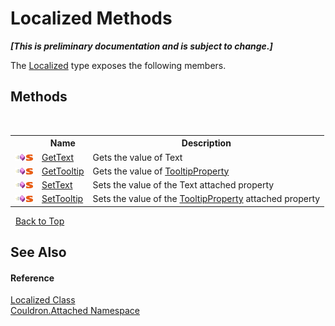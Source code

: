 # Localized Methods
 _**\[This is preliminary documentation and is subject to change.\]**_

The <a href="T_Couldron_Attached_Localized">Localized</a> type exposes the following members.


## Methods
&nbsp;<table><tr><th></th><th>Name</th><th>Description</th></tr><tr><td>![Public method](media/pubmethod.gif "Public method")![Static member](media/static.gif "Static member")</td><td><a href="M_Couldron_Attached_Localized_GetText">GetText</a></td><td>
Gets the value of Text</td></tr><tr><td>![Public method](media/pubmethod.gif "Public method")![Static member](media/static.gif "Static member")</td><td><a href="M_Couldron_Attached_Localized_GetTooltip">GetTooltip</a></td><td>
Gets the value of <a href="F_Couldron_Attached_Localized_TooltipProperty">TooltipProperty</a></td></tr><tr><td>![Public method](media/pubmethod.gif "Public method")![Static member](media/static.gif "Static member")</td><td><a href="M_Couldron_Attached_Localized_SetText">SetText</a></td><td>
Sets the value of the Text attached property</td></tr><tr><td>![Public method](media/pubmethod.gif "Public method")![Static member](media/static.gif "Static member")</td><td><a href="M_Couldron_Attached_Localized_SetTooltip">SetTooltip</a></td><td>
Sets the value of the <a href="F_Couldron_Attached_Localized_TooltipProperty">TooltipProperty</a> attached property</td></tr></table>&nbsp;
<a href="#localized-methods">Back to Top</a>

## See Also


#### Reference
<a href="T_Couldron_Attached_Localized">Localized Class</a><br /><a href="N_Couldron_Attached">Couldron.Attached Namespace</a><br />